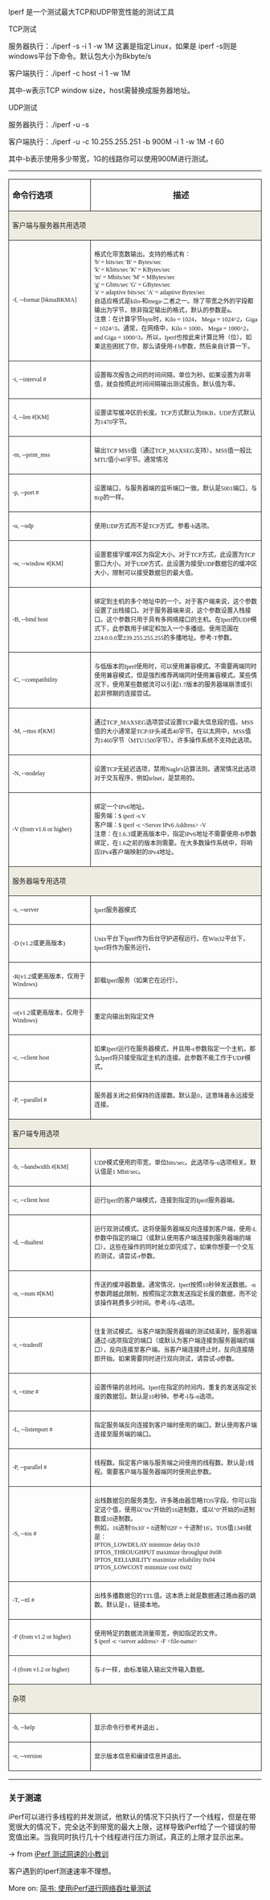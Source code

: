 Iperf 是一个测试最大TCP和UDP带宽性能的测试工具

TCP测试

服务器执行：./iperf -s -i 1 -w 1M 这裏是指定Linux，如果是 iperf -s则是windows平台下命令。默认包大小为8kbyte/s

客户端执行：./iperf -c host -i 1 -w 1M

其中-w表示TCP window size，host需替换成服务器地址。


UDP测试

服务器执行：./iperf -u -s

客户端执行：./iperf -u -c 10.255.255.251 -b 900M -i 1 -w 1M -t 60

其中-b表示使用多少带宽，1G的线路你可以使用900M进行测试。


---

<table border="0" style="border-collapse:collapse"><colgroup><col style="width:180px" /><col style="width:385px" /></colgroup><tbody><tr style="height:29px"><td style="border-bottom:0.5pt solid; border-left:0.5pt solid; padding-left:7px; padding-right:7px; border-top:0.5pt solid; border-right:0.5pt solid"> <p><span style="font-size:12pt"><strong>命令行选项</strong></span></p> </td><td style="border-bottom:0.5pt solid; border-left:medium none; padding-left:7px; padding-right:7px; border-top:0.5pt solid; border-right:0.5pt solid"> <p style="text-align:center; margin-left:15pt"><span style="font-size:12pt"><strong>描述</strong></span></p> </td></tr><tr style="background:#eeece1; height:37px"><td colspan="2" style="border-bottom:0.5pt solid; border-left:0.5pt solid; padding-left:7px; padding-right:7px; border-top:medium none; border-right:0.5pt solid"> <p><span style="font-size:10pt">客户端与服务器共用选项</span></p> </td></tr><tr><td style="border-bottom:0.5pt solid; border-left:0.5pt solid; padding-left:7px; padding-right:7px; border-top:medium none; border-right:0.5pt solid"> <p><span style="font-family:宋体; font-size:9pt">-f, --format [bkmaBKMA]</span></p> </td><td style="border-bottom:0.5pt solid; border-left:medium none; padding-left:7px; padding-right:7px; border-top:medium none; border-right:0.5pt solid"> <p><span style="font-family:宋体; font-size:9pt">格式化带宽数输出。支持的格式有&#xff1a; <br /> &#39;b&#39; &#61; bits/sec &#39;B&#39; &#61; Bytes/sec <br /> &#39;k&#39; &#61; Kbits/sec &#39;K&#39; &#61; KBytes/sec <br /> &#39;m&#39; &#61; Mbits/sec &#39;M&#39; &#61; MBytes/sec <br /> &#39;g&#39; &#61; Gbits/sec &#39;G&#39; &#61; GBytes/sec <br /> &#39;a&#39; &#61; adaptive bits/sec &#39;A&#39; &#61; adaptive Bytes/sec <br /> 自适应格式是kilo-和mega-二者之一。除了带宽之外的字段都输出为字节&#xff0c;除非指定输出的格式&#xff0c;默认的参数是a。 <br /> 注意&#xff1a;在计算字节byte时&#xff0c;Kilo &#61; 1024&#xff0c; Mega &#61; 1024^2&#xff0c;Giga &#61; 1024^3。通常&#xff0c;在网络中&#xff0c;Kilo &#61; 1000&#xff0c; Mega &#61; 1000^2&#xff0c; and Giga &#61; 1000^3&#xff0c;所以&#xff0c;Iperf也按此来计算比特&#xff08;位&#xff09;。如果这些困扰了你&#xff0c;那么请使用-f b参数&#xff0c;然后亲自计算一下。</span></p> </td></tr><tr><td style="border-bottom:0.5pt solid; border-left:0.5pt solid; padding-left:7px; padding-right:7px; border-top:medium none; border-right:0.5pt solid"> <p><span style="font-family:宋体; font-size:9pt">-i, --interval #</span></p> </td><td style="border-bottom:0.5pt solid; border-left:medium none; padding-left:7px; padding-right:7px; border-top:medium none; border-right:0.5pt solid"> <p><span style="font-family:宋体; font-size:9pt">设置每次报告之间的时间间隔&#xff0c;单位为秒。如果设置为非零值&#xff0c;就会按照此时间间隔输出测试报告。默认值为零。</span></p> </td></tr><tr><td style="border-bottom:0.5pt solid; border-left:0.5pt solid; padding-left:7px; padding-right:7px; border-top:medium none; border-right:0.5pt solid"> <p><span style="font-family:宋体; font-size:9pt">-l, --len #[KM]</span></p> </td><td style="border-bottom:0.5pt solid; border-left:medium none; padding-left:7px; padding-right:7px; border-top:medium none; border-right:0.5pt solid"> <p><span style="font-family:宋体; font-size:9pt">设置读写缓冲区的长度。TCP方式默认为8KB&#xff0c;UDP方式默认为1470字节。</span></p> </td></tr><tr><td style="border-bottom:0.5pt solid; border-left:0.5pt solid; padding-left:7px; padding-right:7px; border-top:medium none; border-right:0.5pt solid"> <p><span style="font-family:宋体; font-size:9pt">-m, --print_mss</span></p> </td><td style="border-bottom:0.5pt solid; border-left:medium none; padding-left:7px; padding-right:7px; border-top:medium none; border-right:0.5pt solid"> <p><span style="font-family:宋体; font-size:9pt">输出TCP MSS值&#xff08;通过TCP_MAXSEG支持&#xff09;。MSS值一般比MTU值小40字节。通常情况</span></p> </td></tr><tr><td style="border-bottom:0.5pt solid; border-left:0.5pt solid; padding-left:7px; padding-right:7px; border-top:medium none; border-right:0.5pt solid"> <p><span style="font-family:宋体; font-size:9pt">-p, --port #</span></p> </td><td style="border-bottom:0.5pt solid; border-left:medium none; padding-left:7px; padding-right:7px; border-top:medium none; border-right:0.5pt solid"> <p><span style="font-family:宋体; font-size:9pt">设置端口&#xff0c;与服务器端的监听端口一致。默认是5001端口&#xff0c;与ttcp的一样。</span></p> </td></tr><tr><td style="border-bottom:0.5pt solid; border-left:0.5pt solid; padding-left:7px; padding-right:7px; border-top:medium none; border-right:0.5pt solid"> <p><span style="font-family:宋体; font-size:9pt">-u, --udp</span></p> </td><td style="border-bottom:0.5pt solid; border-left:medium none; padding-left:7px; padding-right:7px; border-top:medium none; border-right:0.5pt solid"> <p><span style="font-family:宋体; font-size:9pt">使用UDP方式而不是TCP方式。参看-b选项。</span></p> </td></tr><tr><td style="border-bottom:0.5pt solid; border-left:0.5pt solid; padding-left:7px; padding-right:7px; border-top:medium none; border-right:0.5pt solid"> <p><span style="font-family:宋体; font-size:9pt">-w, --window #[KM]</span></p> </td><td style="border-bottom:0.5pt solid; border-left:medium none; padding-left:7px; padding-right:7px; border-top:medium none; border-right:0.5pt solid"> <p><span style="font-family:宋体; font-size:9pt">设置套接字缓冲区为指定大小。对于TCP方式&#xff0c;此设置为TCP窗口大小。对于UDP方式&#xff0c;此设置为接受UDP数据包的缓冲区大小&#xff0c;限制可以接受数据包的最大值。</span></p> </td></tr><tr><td style="border-bottom:0.5pt solid; border-left:0.5pt solid; padding-left:7px; padding-right:7px; border-top:medium none; border-right:0.5pt solid"> <p><span style="font-family:宋体; font-size:9pt">-B, --bind host</span></p> </td><td style="border-bottom:0.5pt solid; border-left:medium none; padding-left:7px; padding-right:7px; border-top:medium none; border-right:0.5pt solid"> <p><span style="font-family:宋体; font-size:9pt">绑定到主机的多个地址中的一个。对于客户端来说&#xff0c;这个参数设置了出栈接口。对于服务器端来说&#xff0c;这个参数设置入栈接口。这个参数只用于具有多网络接口的主机。在Iperf的UDP模式下&#xff0c;此参数用于绑定和加入一个多播组。使用范围在224.0.0.0至239.255.255.255的多播地址。参考-T参数。</span></p> </td></tr><tr><td style="border-bottom:0.5pt solid; border-left:0.5pt solid; padding-left:7px; padding-right:7px; border-top:medium none; border-right:0.5pt solid"> <p><span style="font-family:宋体; font-size:9pt">-C, --compatibility</span></p> </td><td style="border-bottom:0.5pt solid; border-left:medium none; padding-left:7px; padding-right:7px; border-top:medium none; border-right:0.5pt solid"> <p><span style="font-family:宋体; font-size:9pt">与低版本的Iperf使用时&#xff0c;可以使用兼容模式。不需要两端同时使用兼容模式&#xff0c;但是强烈推荐两端同时使用兼容模式。某些情况下&#xff0c;使用某些数据流可以引起1.7版本的服务器端崩溃或引起非预期的连接尝试。</span></p> </td></tr><tr><td style="border-bottom:0.5pt solid; border-left:0.5pt solid; padding-left:7px; padding-right:7px; border-top:medium none; border-right:0.5pt solid"> <p><span style="font-family:宋体; font-size:9pt">-M, --mss #[KM}</span></p> </td><td style="border-bottom:0.5pt solid; border-left:medium none; padding-left:7px; padding-right:7px; border-top:medium none; border-right:0.5pt solid"> <p><span style="font-family:宋体; font-size:9pt">通过TCP_MAXSEG选项尝试设置TCP最大信息段的值。MSS值的大小通常是TCP/IP头减去40字节。在以太网中&#xff0c;MSS值 为1460字节&#xff08;MTU1500字节&#xff09;。许多操作系统不支持此选项。</span></p> </td></tr><tr><td style="border-bottom:0.5pt solid; border-left:0.5pt solid; padding-left:7px; padding-right:7px; border-top:medium none; border-right:0.5pt solid"> <p><span style="font-family:宋体; font-size:9pt">-N, --nodelay</span></p> </td><td style="border-bottom:0.5pt solid; border-left:medium none; padding-left:7px; padding-right:7px; border-top:medium none; border-right:0.5pt solid"> <p><span style="font-family:宋体; font-size:9pt">设置TCP无延迟选项&#xff0c;禁用Nagle&#39;s运算法则。通常情况此选项对于交互程序&#xff0c;例如telnet&#xff0c;是禁用的。</span></p> </td></tr><tr><td style="border-bottom:0.5pt solid; border-left:0.5pt solid; padding-left:7px; padding-right:7px; border-top:medium none; border-right:0.5pt solid"> <p><span style="font-family:宋体; font-size:9pt">-V (from v1.6 or higher)</span></p> </td><td style="border-bottom:0.5pt solid; border-left:medium none; padding-left:7px; padding-right:7px; border-top:medium none; border-right:0.5pt solid"> <p><span style="font-family:宋体; font-size:9pt">绑定一个IPv6地址。 <br /> 服务端&#xff1a;$ iperf -s V <br /> 客户端&#xff1a;$ iperf -c &lt;Server IPv6 Address&gt; -V <br /> 注意&#xff1a;在1.6.3或更高版本中&#xff0c;指定IPv6地址不需要使用-B参数绑定&#xff0c;在1.6之前的版本则需要。在大多数操作系统中&#xff0c;将响应IPv4客户端映射的IPv4地址。</span></p> </td></tr><tr style="background:#eeece1; height:41px"><td colspan="2" style="border-bottom:0.5pt solid; border-left:0.5pt solid; padding-left:7px; padding-right:7px; border-top:medium none; border-right:0.5pt solid"> <p><span style="font-size:10pt">服务器端专用选项</span></p> </td></tr><tr><td style="border-bottom:0.5pt solid; border-left:0.5pt solid; padding-left:7px; padding-right:7px; border-top:medium none; border-right:0.5pt solid"> <p><span style="font-family:宋体; font-size:9pt">-s, --server</span></p> </td><td style="border-bottom:0.5pt solid; border-left:medium none; padding-left:7px; padding-right:7px; border-top:medium none; border-right:0.5pt solid"> <p><span style="font-family:宋体; font-size:9pt">Iperf服务器模式</span></p> </td></tr><tr><td style="border-bottom:0.5pt solid; border-left:0.5pt solid; padding-left:7px; padding-right:7px; border-top:medium none; border-right:0.5pt solid"> <p><span style="font-family:宋体; font-size:9pt">-D (v1.2或更高版本)</span></p> </td><td style="border-bottom:0.5pt solid; border-left:medium none; padding-left:7px; padding-right:7px; border-top:medium none; border-right:0.5pt solid"> <p><span style="font-family:宋体; font-size:9pt">Unix平台下Iperf作为后台守护进程运行。在Win32平台下&#xff0c;Iperf将作为服务运行。</span></p> </td></tr><tr><td style="border-bottom:0.5pt solid; border-left:0.5pt solid; padding-left:7px; padding-right:7px; border-top:medium none; border-right:0.5pt solid"> <p><span style="font-family:宋体; font-size:9pt">-R(v1.2或更高版本&#xff0c;仅用于Windows)</span></p> </td><td style="border-bottom:0.5pt solid; border-left:medium none; padding-left:7px; padding-right:7px; border-top:medium none; border-right:0.5pt solid"> <p><span style="font-family:宋体; font-size:9pt">卸载Iperf服务&#xff08;如果它在运行&#xff09;。</span></p> </td></tr><tr><td style="border-bottom:0.5pt solid; border-left:0.5pt solid; padding-left:7px; padding-right:7px; border-top:medium none; border-right:0.5pt solid"> <p><span style="font-family:宋体; font-size:9pt">-o(v1.2或更高版本&#xff0c;仅用于Windows)</span></p> </td><td style="border-bottom:0.5pt solid; border-left:medium none; padding-left:7px; padding-right:7px; border-top:medium none; border-right:0.5pt solid"> <p><span style="font-family:宋体; font-size:9pt">重定向输出到指定文件</span></p> </td></tr><tr><td style="border-bottom:0.5pt solid; border-left:0.5pt solid; padding-left:7px; padding-right:7px; border-top:medium none; border-right:0.5pt solid"> <p><span style="font-family:宋体; font-size:9pt">-c, --client host</span></p> </td><td style="border-bottom:0.5pt solid; border-left:medium none; padding-left:7px; padding-right:7px; border-top:medium none; border-right:0.5pt solid"> <p><span style="font-family:宋体; font-size:9pt">如果Iperf运行在服务器模式&#xff0c;并且用-c参数指定一个主机&#xff0c;那么Iperf将只接受指定主机的连接。此参数不能工作于UDP模式。</span></p> </td></tr><tr><td style="border-bottom:0.5pt solid; border-left:0.5pt solid; padding-left:7px; padding-right:7px; border-top:medium none; border-right:0.5pt solid"> <p><span style="font-family:宋体; font-size:9pt">-P, --parallel #</span></p> </td><td style="border-bottom:0.5pt solid; border-left:medium none; padding-left:7px; padding-right:7px; border-top:medium none; border-right:0.5pt solid"> <p><span style="font-family:宋体; font-size:9pt">服务器关闭之前保持的连接数。默认是0&#xff0c;这意味着永远接受连接。</span></p> </td></tr><tr style="background:#eeece1; height:39px"><td colspan="2" style="border-bottom:0.5pt solid; border-left:0.5pt solid; padding-left:7px; padding-right:7px; border-top:medium none; border-right:0.5pt solid"> <p><span style="font-family:宋体; font-size:10pt">客户端专用选项</span></p> </td></tr><tr><td style="border-bottom:0.5pt solid; border-left:0.5pt solid; padding-left:7px; padding-right:7px; border-top:medium none; border-right:0.5pt solid"> <p><span style="font-family:宋体; font-size:9pt">-b, --bandwidth #[KM]</span></p> </td><td style="border-bottom:0.5pt solid; border-left:medium none; padding-left:7px; padding-right:7px; border-top:medium none; border-right:0.5pt solid"> <p><span style="font-family:宋体; font-size:9pt">UDP模式使用的带宽&#xff0c;单位bits/sec。此选项与-u选项相关。默认值是1 Mbit/sec。</span></p> </td></tr><tr><td style="border-bottom:0.5pt solid; border-left:0.5pt solid; padding-left:7px; padding-right:7px; border-top:medium none; border-right:0.5pt solid"> <p><span style="font-family:宋体; font-size:9pt">-c, --client host</span></p> </td><td style="border-bottom:0.5pt solid; border-left:medium none; padding-left:7px; padding-right:7px; border-top:medium none; border-right:0.5pt solid"> <p><span style="font-family:宋体; font-size:9pt">运行Iperf的客户端模式&#xff0c;连接到指定的Iperf服务器端。</span></p> </td></tr><tr><td style="border-bottom:0.5pt solid; border-left:0.5pt solid; padding-left:7px; padding-right:7px; border-top:medium none; border-right:0.5pt solid"> <p><span style="font-family:宋体; font-size:9pt">-d, --dualtest</span></p> </td><td style="border-bottom:0.5pt solid; border-left:medium none; padding-left:7px; padding-right:7px; border-top:medium none; border-right:0.5pt solid"> <p><span style="font-family:宋体; font-size:9pt">运行双测试模式。这将使服务器端反向连接到客户端&#xff0c;使用-L 参数中指定的端口&#xff08;或默认使用客户端连接到服务器端的端口&#xff09;。这些在操作的同时就立即完成了。如果你想要一个交互的测试&#xff0c;请尝试-r参数。</span></p> </td></tr><tr><td style="border-bottom:0.5pt solid; border-left:0.5pt solid; padding-left:7px; padding-right:7px; border-top:medium none; border-right:0.5pt solid"> <p><span style="font-family:宋体; font-size:9pt">-n, --num #[KM]</span></p> </td><td style="border-bottom:0.5pt solid; border-left:medium none; padding-left:7px; padding-right:7px; border-top:medium none; border-right:0.5pt solid"> <p><span style="font-family:宋体; font-size:9pt">传送的缓冲器数量。通常情况&#xff0c;Iperf按照10秒钟发送数据。-n参数跨越此限制&#xff0c;按照指定次数发送指定长度的数据&#xff0c;而不论该操作耗费多少时间。参考-l与-t选项。</span></p> </td></tr><tr><td style="border-bottom:0.5pt solid; border-left:0.5pt solid; padding-left:7px; padding-right:7px; border-top:medium none; border-right:0.5pt solid"> <p><span style="font-family:宋体; font-size:9pt">-r, --tradeoff</span></p> </td><td style="border-bottom:0.5pt solid; border-left:medium none; padding-left:7px; padding-right:7px; border-top:medium none; border-right:0.5pt solid"> <p><span style="font-family:宋体; font-size:9pt">往复测试模式。当客户端到服务器端的测试结束时&#xff0c;服务器端通过-l选项指定的端口&#xff08;或默认为客户端连接到服务器端的端口&#xff09;&#xff0c;反向连接至客户端。当客户端连接终止时&#xff0c;反向连接随即开始。如果需要同时进行双向测试&#xff0c;请尝试-d参数。</span></p> </td></tr><tr><td style="border-bottom:0.5pt solid; border-left:0.5pt solid; padding-left:7px; padding-right:7px; border-top:medium none; border-right:0.5pt solid"> <p><span style="font-family:宋体; font-size:9pt">-t, --time #</span></p> </td><td style="border-bottom:0.5pt solid; border-left:medium none; padding-left:7px; padding-right:7px; border-top:medium none; border-right:0.5pt solid"> <p><span style="font-family:宋体; font-size:9pt">设置传输的总时间。Iperf在指定的时间内&#xff0c;重复的发送指定长度的数据包。默认是10秒钟。参考-l与-n选项。</span></p> </td></tr><tr><td style="border-bottom:0.5pt solid; border-left:0.5pt solid; padding-left:7px; padding-right:7px; border-top:medium none; border-right:0.5pt solid"> <p><span style="font-family:宋体; font-size:9pt">-L, --listenport #</span></p> </td><td style="border-bottom:0.5pt solid; border-left:medium none; padding-left:7px; padding-right:7px; border-top:medium none; border-right:0.5pt solid"> <p><span style="font-family:宋体; font-size:9pt">指定服务端反向连接到客户端时使用的端口。默认使用客户端连接至服务端的端口。</span></p> </td></tr><tr><td style="border-bottom:0.5pt solid; border-left:0.5pt solid; padding-left:7px; padding-right:7px; border-top:medium none; border-right:0.5pt solid"> <p><span style="font-family:宋体; font-size:9pt">-P, --parallel #</span></p> </td><td style="border-bottom:0.5pt solid; border-left:medium none; padding-left:7px; padding-right:7px; border-top:medium none; border-right:0.5pt solid"> <p><span style="font-family:宋体; font-size:9pt">线程数。指定客户端与服务端之间使用的线程数。默认是1线程。需要客户端与服务器端同时使用此参数。</span></p> </td></tr><tr><td style="border-bottom:0.5pt solid; border-left:0.5pt solid; padding-left:7px; padding-right:7px; border-top:medium none; border-right:0.5pt solid"> <p><span style="font-family:宋体; font-size:9pt">-S, --tos #</span></p> </td><td style="border-bottom:0.5pt solid; border-left:medium none; padding-left:7px; padding-right:7px; border-top:medium none; border-right:0.5pt solid"> <p><span style="font-family:宋体; font-size:9pt">出栈数据包的服务类型。许多路由器忽略TOS字段。你可以指定这个值&#xff0c;使用以&#34;0x&#34;开始的16进制数&#xff0c;或以&#34;0&#34;开始的8进制数或10进制数。 <br /> 例如&#xff0c;16进制&#39;0x10&#39; &#61; 8进制&#39;020&#39; &#61; 十进制&#39;16&#39;。TOS值1349就是&#xff1a; <br /> IPTOS_LOWDELAY minimize delay 0x10 <br /> IPTOS_THROUGHPUT maximize throughput 0x08 <br /> IPTOS_RELIABILITY maximize reliability 0x04 <br /> IPTOS_LOWCOST minimize cost 0x02</span></p> </td></tr><tr><td style="border-bottom:0.5pt solid; border-left:0.5pt solid; padding-left:7px; padding-right:7px; border-top:medium none; border-right:0.5pt solid"> <p><span style="font-family:宋体; font-size:9pt">-T, --ttl #</span></p> </td><td style="border-bottom:0.5pt solid; border-left:medium none; padding-left:7px; padding-right:7px; border-top:medium none; border-right:0.5pt solid"> <p><span style="font-family:宋体; font-size:9pt">出栈多播数据包的TTL值。这本质上就是数据通过路由器的跳数。默认是1&#xff0c;链接本地。</span></p> </td></tr><tr><td style="border-bottom:0.5pt solid; border-left:0.5pt solid; padding-left:7px; padding-right:7px; border-top:medium none; border-right:0.5pt solid"> <p><span style="font-family:宋体; font-size:9pt">-F (from v1.2 or higher)</span></p> </td><td style="border-bottom:0.5pt solid; border-left:medium none; padding-left:7px; padding-right:7px; border-top:medium none; border-right:0.5pt solid"> <p><span style="font-family:宋体; font-size:9pt">使用特定的数据流测量带宽&#xff0c;例如指定的文件。 <br /> $ iperf -c &lt;server address&gt; -F &lt;file-name&gt;</span></p> </td></tr><tr><td style="border-bottom:0.5pt solid; border-left:0.5pt solid; padding-left:7px; padding-right:7px; border-top:medium none; border-right:0.5pt solid"> <p><span style="font-family:宋体; font-size:9pt">-I (from v1.2 or higher)</span></p> </td><td style="border-bottom:0.5pt solid; border-left:medium none; padding-left:7px; padding-right:7px; border-top:medium none; border-right:0.5pt solid"> <p><span style="font-family:宋体; font-size:9pt">与-F一样&#xff0c;由标准输入输出文件输入数据。</span></p> </td></tr><tr style="background:#eeece1; height:38px"><td colspan="2" style="border-bottom:0.5pt solid; border-left:0.5pt solid; padding-left:7px; padding-right:7px; border-top:medium none; border-right:0.5pt solid"> <p><span style="font-size:10pt">杂项</span></p> </td></tr><tr><td style="border-bottom:0.5pt solid; border-left:0.5pt solid; padding-left:7px; padding-right:7px; border-top:medium none; border-right:0.5pt solid"> <p><span style="font-family:宋体; font-size:9pt">-h, --help</span></p> </td><td style="border-bottom:0.5pt solid; border-left:medium none; padding-left:7px; padding-right:7px; border-top:medium none; border-right:0.5pt solid"> <p><span style="font-family:宋体; font-size:9pt">显示命令行参考并退出 。</span></p> </td></tr><tr><td style="border-bottom:0.5pt solid; border-left:0.5pt solid; padding-left:7px; padding-right:7px; border-top:medium none; border-right:0.5pt solid"> <p><span style="font-family:宋体; font-size:9pt">-v, --version</span></p> </td><td style="border-bottom:0.5pt solid; border-left:medium none; padding-left:7px; padding-right:7px; border-top:medium none; border-right:0.5pt solid"> <p><span style="font-family:宋体; font-size:9pt">显示版本信息和编译信息并退出。</span></p> </td></tr></tbody></table> 

---
### 关于测速

iPerf可以进行多线程的并发测试，他默认的情况下只执行了一个线程，但是在带宽很大的情况下，完全达不到带宽的最大上限，这样导致iPerf给了一个错误的带宽值出来。当我同时执行几十个线程进行压力测试，真正的上限才显示出来。
 
-> from  [iPerf 测试网速的小教训](https://blog.51cto.com/ithelpu/1828266)

客户遇到的iperf测速速率不理想。

More on:
[简书: 使用iPerf进行网络吞吐量测试](https://www.jianshu.com/p/15f888309c72)
